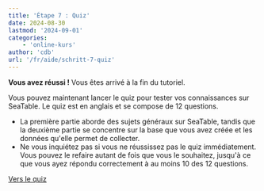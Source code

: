 ```yaml
---
title: 'Étape 7 : Quiz'
date: 2024-08-30
lastmod: '2024-09-01'
categories:
    - 'online-kurs'
author: 'cdb'
url: '/fr/aide/schritt-7-quiz'
---
```


**Vous avez réussi !** Vous êtes arrivé à la fin du tutoriel.

Vous pouvez maintenant lancer le quiz pour tester vos connaissances sur SeaTable. Le quiz est en anglais et se compose de 12 questions.

- La première partie aborde des sujets généraux sur SeaTable, tandis que la deuxième partie se concentre sur la base que vous avez créée et les données qu'elle permet de collecter.
- Ne vous inquiétez pas si vous ne réussissez pas le quiz immédiatement. Vous pouvez le refaire autant de fois que vous le souhaitez, jusqu'à ce que vous ayez répondu correctement à au moins 10 des 12 questions.

[Vers le quiz](https://tally.so/r/wk5BXr)
